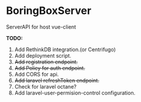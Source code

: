 # BoringBoxServer
ServerAPI for host vue-client 

**TODO:**
1. Add RethinkDB integration.(or Centrifugo)
2. Add deployment script.
3. ~~Add registration endpoint.~~
4. ~~Add Policy for auth endpoint.~~
5. Add CORS for api.
6. ~~Add laravel refreshToken endpoint.~~
7. Check for laravel octane?
8. Add laravel-user-permision-control configuration.
